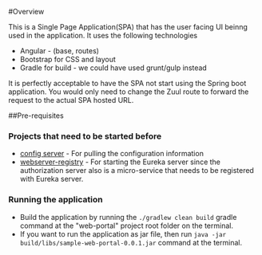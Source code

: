 #Overview

This is a Single Page Application(SPA) that has the user facing UI beinng used in the application. It uses the following technologies
* Angular - (base, routes)
* Bootstrap for CSS and layout
* Gradle for build - we could have used grunt/gulp instead

It is perfectly acceptable to have the SPA not start using the Spring boot application. You would only need to change the Zuul route to forward the request to the actual SPA hosted URL.

##Pre-requisites

### Projects that need to be started before
* [config server](/../config-server/README.md) - For pulling the configuration information
* [webserver-registry](/../webserver-registry/README.md) - For starting the Eureka server since the authorization server also is a micro-service that needs to be registered with Eureka server.    

### Running the application
* Build the application by running the `./gradlew clean build` gradle command at the "web-portal" project root folder	on the terminal.
* If you want to run the application as jar file, then run `java -jar build/libs/sample-web-portal-0.0.1.jar` command at the terminal.

